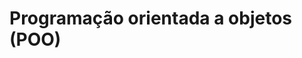 # Programação orientada a objetos (POO)

<!-- 
    verificar se vale a pena utilizar a estrutura do organizacao_gpt.md ou do livro_01 
-->
